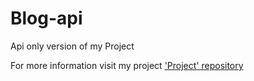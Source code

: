 # Blog-api
Api only version of my Project 

For more information visit my project ['Project' repository](https://github.com/casualnick/Project)
